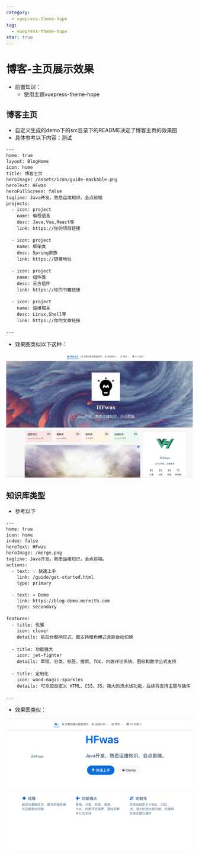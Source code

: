 ```yaml
---
category:
  - vuepress-theme-hope
tag:
  - vuepress-theme-hope
star: true
---
```


# 博客-主页展示效果
- 前置知识：
  - 使用主题vuepress-theme-hope

## 博客主页

- 自定义生成的demo下的src目录下的README决定了博客主页的效果图
- 具体参考以下内容：测试

```
---
home: true
layout: BlogHome
icon: home
title: 博客主页
heroImage: /assets/icon/guide-maskable.png
heroText: HFwas
heroFullScreen: false
tagline: Java开发，熟悉运维知识，会点前端
projects:
  - icon: project
    name: 编程语言
    desc: Java,Vue,React等
    link: https://你的项目链接

  - icon: project
    name: 框架类
    desc: Spring家族
    link: https://链接地址

  - icon: project
    name: 组件类
    desc: 三方组件
    link: https://你的书籍链接

  - icon: project
    name: 运维相关
    desc: Linux,Shell等
    link: https://你的文章链接

---
```

- 效果图类似以下这种：

![image-20240404154335289](images/image-20240404154335289.png)

## 知识库类型

- 参考以下

```
---
home: true
icon: home
index: false
heroText: HFwas
heroImage: /merge.png
tagline: Java开发，熟悉运维知识，会点前端。
actions:
  - text: 💡 快速上手
    link: /guide/get-started.html
    type: primary

  - text: ✈️ Demo
    link: https://blog-demo.mereith.com
    type: secondary

features:
  - title: 优雅
    icon: clover
    details: 前后台都响应式、都支持暗色模式且能自动切换

  - title: 功能强大
    icon: jet-fighter
    details: 草稿、分类、标签、搜索、TOC、内嵌评论系统、图标和数学公式支持

  - title: 定制化
    icon: wand-magic-sparkles
    details: 可添加自定义 HTML、CSS、JS，强大的流水线功能，后续将支持主题与插件

---
```

- 效果图类似：

![image-20240404154530055](images/image-20240404154530055.png)